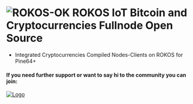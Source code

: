 ![ROKOS-OK](http://i.imgur.com/WHN1JGF.png)
ROKOS IoT Bitcoin and Cryptocurrencies Fullnode Open Source
=========================== 
* Integrated Cryptocurrencies Compiled Nodes-Clients on ROKOS for Pine64+

#### If you need further support or want to say hi to the community you can join:

<a href="https://discord.io/bitcoin">
    <img alt="Logo" src="https://discordapp.com/api/guilds/213747404745211904/widget.png?style=banner2">
  </a>
